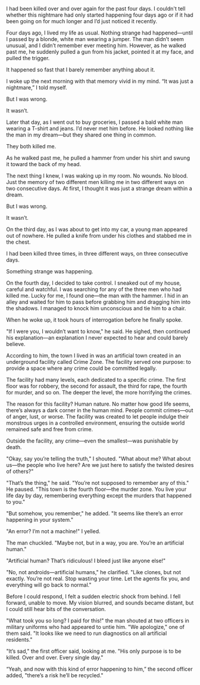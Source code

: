 I had been killed over and over again for the past four days. I couldn't tell whether this nightmare had only started happening four days ago or if it had been going on for much longer and I’d just noticed it recently.

Four days ago, I lived my life as usual. Nothing strange had happened—until I passed by a blonde, white man wearing a jumper. The man didn’t seem unusual, and I didn’t remember ever meeting him. However, as he walked past me, he suddenly pulled a gun from his jacket, pointed it at my face, and pulled the trigger.

It happened so fast that I barely remember anything about it.

I woke up the next morning with that memory vivid in my mind. “It was just a nightmare,” I told myself.

But I was wrong.

It wasn’t.

Later that day, as I went out to buy groceries, I passed a bald white man wearing a T-shirt and jeans. I’d never met him before. He looked nothing like the man in my dream—but they shared one thing in common.

They both killed me.

As he walked past me, he pulled a hammer from under his shirt and swung it toward the back of my head.

The next thing I knew, I was waking up in my room. No wounds. No blood. Just the memory of two different men killing me in two different ways on two consecutive days. At first, I thought it was just a strange dream within a dream.

But I was wrong.

It wasn’t.

On the third day, as I was about to get into my car, a young man appeared out of nowhere. He pulled a knife from under his clothes and stabbed me in the chest.

I had been killed three times, in three different ways, on three consecutive days.

Something strange was happening.

On the fourth day, I decided to take control. I sneaked out of my house, careful and watchful. I was searching for any of the three men who had killed me. Lucky for me, I found one—the man with the hammer. I hid in an alley and waited for him to pass before grabbing him and dragging him into the shadows. I managed to knock him unconscious and tie him to a chair.

When he woke up, it took hours of interrogation before he finally spoke.

"If I were you, I wouldn’t want to know," he said. He sighed, then continued his explanation—an explanation I never expected to hear and could barely believe.

According to him, the town I lived in was an artificial town created in an underground facility called Crime Zone. The facility served one purpose: to provide a space where any crime could be committed legally.

The facility had many levels, each dedicated to a specific crime. The first floor was for robbery, the second for assault, the third for rape, the fourth for murder, and so on. The deeper the level, the more horrifying the crimes.

The reason for this facility? Human nature. No matter how good life seems, there’s always a dark corner in the human mind. People commit crimes—out of anger, lust, or worse. The facility was created to let people indulge their monstrous urges in a controlled environment, ensuring the outside world remained safe and free from crime.

Outside the facility, any crime—even the smallest—was punishable by death.

"Okay, say you’re telling the truth," I shouted. "What about me? What about us—the people who live here? Are we just here to satisfy the twisted desires of others?"

"That’s the thing," he said. "You’re not supposed to remember any of this." He paused. "This town is the fourth floor—the murder zone. You live your life day by day, remembering everything except the murders that happened to you."

"But somehow, you remember," he added. "It seems like there’s an error happening in your system."

"An error? I’m not a machine!" I yelled.

The man chuckled. "Maybe not, but in a way, you are. You’re an artificial human."

"Artificial human? That’s ridiculous! I bleed just like anyone else!"

"No, not androids—artificial humans," he clarified. "Like clones, but not exactly. You’re not real. Stop wasting your time. Let the agents fix you, and everything will go back to normal."

Before I could respond, I felt a sudden electric shock from behind. I fell forward, unable to move. My vision blurred, and sounds became distant, but I could still hear bits of the conversation.

"What took you so long? I paid for this!" the man shouted at two officers in military uniforms who had appeared to untie him. "We apologize," one of them said. "It looks like we need to run diagnostics on all artificial residents."

"It’s sad," the first officer said, looking at me. "His only purpose is to be killed. Over and over. Every single day."

“Yeah, and now with this kind of error happening to him,” the second officer added, "there’s a risk he’ll be recycled."